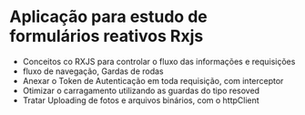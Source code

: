 # Aplicação para estudo de formulários reativos Rxjs
- Conceitos co RXJS para controlar o fluxo das informações e requisições
- fluxo de navegação, Gardas de rodas
- Anexar o Token de Autenticação em toda requisição, com interceptor
- Otimizar o carragamento utilizando as guardas do tipo resoved
- Tratar Uploading de fotos e arquivos binários, com o httpClient